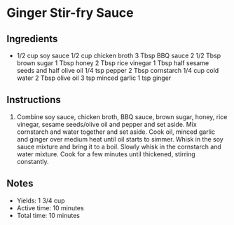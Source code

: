 # Ginger Stir-fry Sauce

## Ingredients

- 1/2 cup soy sauce
1/2 cup chicken broth
3 Tbsp BBQ sauce
2 1/2 Tbsp brown sugar
1 Tbsp honey
2 Tbsp rice vinegar
1 Tbsp half sesame seeds and half olive oil
1/4 tsp pepper
2 Tbsp cornstarch
1/4 cup cold water
2 Tbsp olive oil
3 tsp minced garlic
1 tsp ginger

## Instructions

1. Combine soy sauce, chicken broth, BBQ sauce, brown sugar, honey, rice vinegar, sesame seeds/olive oil and pepper and set aside.
Mix cornstarch and water together and set aside.
Cook oil, minced garlic and ginger over medium heat until oil starts to simmer.
Whisk in the soy sauce mixture and bring it to a boil.
Slowly whisk in the cornstarch and water mixture. Cook for a few minutes until thickened, stirring constantly.

## Notes
- Yields: 1 3/4 cup
- Active time: 10 minutes
- Total time: 10 minutes